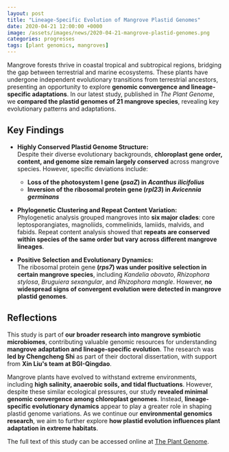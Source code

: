 ```yaml
---
layout: post
title: "Lineage-Specific Evolution of Mangrove Plastid Genomes"
date: 2020-04-21 12:00:00 +0000
image: /assets/images/news/2020-04-21-mangrove-plastid-genomes.png
categories: progresses
tags: [plant genomics, mangroves]
---
```


Mangrove forests thrive in coastal tropical and subtropical regions, bridging the gap between terrestrial and marine ecosystems. These plants have undergone independent evolutionary transitions from terrestrial ancestors, presenting an opportunity to explore **genomic convergence and lineage-specific adaptations**. In our latest study, published in *The Plant Genome*, we **compared the plastid genomes of 21 mangrove species**, revealing key evolutionary patterns and adaptations.

## Key Findings  

- **Highly Conserved Plastid Genome Structure:**  
  Despite their diverse evolutionary backgrounds, **chloroplast gene order, content, and genome size remain largely conserved** across mangrove species. However, specific deviations include:
  - **Loss of the photosystem I gene (*psaZ*) in *Acanthus ilicifolius***
  - **Inversion of the ribosomal protein gene (*rpl23*) in *Avicennia germinans***

- **Phylogenetic Clustering and Repeat Content Variation:**  
  Phylogenetic analysis grouped mangroves into **six major clades**: core leptosporangiates, magnoliids, commelinids, lamiids, malvids, and fabids. Repeat content analysis showed that **repeats are conserved within species of the same order but vary across different mangrove lineages**.

- **Positive Selection and Evolutionary Dynamics:**  
  The ribosomal protein gene **(*rps7*) was under positive selection in certain mangrove species**, including *Kandelia obovato*, *Rhizophora stylosa*, *Bruguiera sexangular*, and *Rhizophora mangle*. However, **no widespread signs of convergent evolution were detected in mangrove plastid genomes**.

## Reflections  

This study is part of **our broader research into mangrove symbiotic microbiomes**, contributing valuable genomic resources for understanding **mangrove adaptation and lineage-specific evolution**. The research was **led by Chengcheng Shi** as part of their doctoral dissertation, with support from **Xin Liu's team at BGI-Qingdao**.  

Mangrove plants have evolved to withstand extreme environments, including **high salinity, anaerobic soils, and tidal fluctuations**. However, despite these similar ecological pressures, our study **revealed minimal genomic convergence among chloroplast genomes**. Instead, **lineage-specific evolutionary dynamics** appear to play a greater role in shaping plastid genome variations. As we continue our **environmental genomics research**, we aim to further explore **how plastid evolution influences plant adaptation in extreme habitats**.

The full text of this study can be accessed online at [The Plant Genome](https://doi.org/10.1002/tpg2.20019).